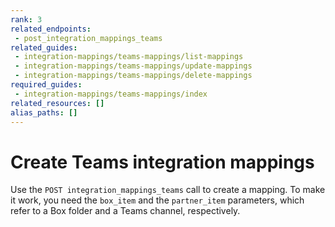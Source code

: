 ```yaml
---
rank: 3
related_endpoints:
 - post_integration_mappings_teams
related_guides:
 - integration-mappings/teams-mappings/list-mappings
 - integration-mappings/teams-mappings/update-mappings
 - integration-mappings/teams-mappings/delete-mappings
required_guides:
 - integration-mappings/teams-mappings/index
related_resources: []
alias_paths: []
---
```

# Create Teams integration mappings

Use the `POST integration_mappings_teams` call to create a mapping.
To make it work, you need the `box_item` and the `partner_item` parameters,
which refer to a Box folder and a Teams channel, respectively.

<!-- sample post-integration-mappings-teams -->